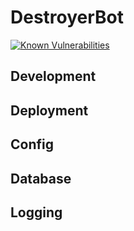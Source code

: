 # DestroyerBot
[![Known Vulnerabilities](https://snyk.io/test/github/destroyerdust/DestroyerBot/badge.svg)](https://snyk.io/test/github/destroyerdust/DestroyerBot)

## Development

## Deployment

## Config

## Database

## Logging
